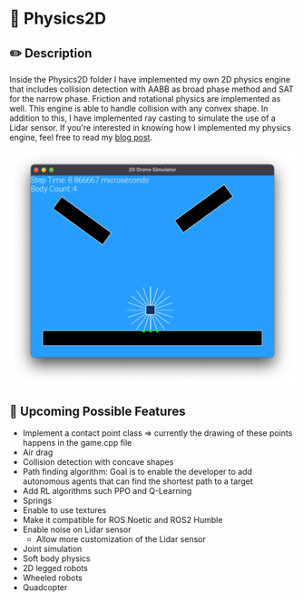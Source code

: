 # 🔭 Physics2D

## ✏️ Description
Inside the Physics2D folder I have implemented my own 2D physics engine that includes collision detection with AABB as broad phase method and SAT for the narrow phase. Friction 
and rotational physics are implemented as well. This engine is able to handle collision with any convex shape. In addition to this, I have implemented ray casting to simulate the use
of a Lidar sensor. If you're interested in knowing how I implemented my physics engine, feel free to read my [blog post](www.riccardofeingold.com/implementing-a-2d-physics-engine-using-sfml-from-scratch/).

<!-- TODO: add how to install and use guide! -->

[![Watch the video](media/Physics2D.png)](media/Physics2D.mp4)

## 🔨 Upcoming Possible Features
- Implement a contact point class => currently the drawing of these points happens in the game.cpp file
- Air drag
- Collision detection with concave shapes
- Path finding algorithm: Goal is to enable the developer to add autonomous agents that can find the shortest path to a target
- Add RL algorithms such PPO and Q-Learning
- Springs
- Enable to use textures
- Make it compatible for ROS Noetic and ROS2 Humble
- Enable noise on Lidar sensor
  - Allow more customization of the Lidar sensor
- Joint simulation
- Soft body physics
- 2D legged robots
- Wheeled robots
- Quadcopter